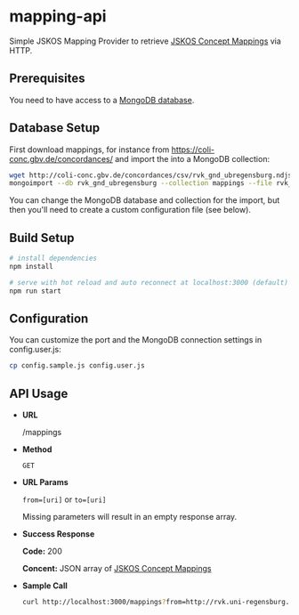 # mapping-api

Simple JSKOS Mapping Provider to retrieve [JSKOS Concept Mappings] via HTTP.

[JSKOS Concept Mappings]: https://gbv.github.io/jskos/jskos.html#concept-mappings

## Prerequisites

You need to have access to a [MongoDB database](https://docs.mongodb.com/manual/installation/).

## Database Setup

First download mappings, for instance from <https://coli-conc.gbv.de/concordances/> and import the into a MongoDB collection:

``` bash
wget http://coli-conc.gbv.de/concordances/csv/rvk_gnd_ubregensburg.ndjson
mongoimport --db rvk_gnd_ubregensburg --collection mappings --file rvk_gnd_ubregensburg.ndjson
```

You can change the MongoDB database and collection for the import, but then you'll need to create a custom configuration file (see below).

## Build Setup

``` bash
# install dependencies
npm install

# serve with hot reload and auto reconnect at localhost:3000 (default)
npm run start
```

## Configuration

You can customize the port and the MongoDB connection settings in config.user.js:

``` bash
cp config.sample.js config.user.js
```

## API Usage

* **URL**
  
  /mappings

* **Method**
  
  `GET`

* **URL Params**
  
  `from=[uri]` or `to=[uri]`
  
  Missing parameters will result in an empty response array.

* **Success Response**
  
  **Code:** 200
  
  **Concent:** JSON array of [JSKOS Concept Mappings]

* **Sample Call**
  
  ``` bash
  curl http://localhost:3000/mappings?from=http://rvk.uni-regensburg.de/nt/DD_2000
  ```

